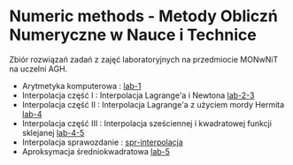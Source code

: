 # Numeric methods - Metody Obliczń Numeryczne w Nauce i Technice
Zbiór rozwiązań zadań z zajęć laboratoryjnych na przedmiocie MONwNiT na uczelni AGH.
- Arytmetyka komputerowa :  [lab-1](./lab-1/)
- Interpolacja część I : Interpolacja Lagrange'a i Newtona  [lab-2-3](./lab-2-3/)
- Interpolacja część II : Interpolacja Lagrange'a z użyciem mordy Hermita [lab-4](./lab-4/)
- Interpolacja część III : Interpolacja sześciennej i kwadratowej funkcji sklejanej [lab-4-5](./lab-4-5/)
- Interpolacja sprawozdanie : [spr-interpolacja](./spr-interpolacja/)
- Aproksymacja średniokwadratowa [lab-5](./lab-5/)
